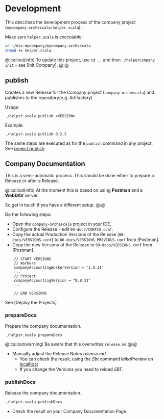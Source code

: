 # Development

This describes the development process of the company project (`mycompany-orchescala/helper.scala`).

Make sure `helper.scala` is executable:

```bash
cd ~/dev-mycompany/mycompany-orchescala
chmod +x helper.scala
```

@:callout(info)
To update this project, use `cd ..` and then `./helperCompany init` - see  [Init Company].
@:@

## publish

Creates a new Release for the Company project (`company-orchescala`) and publishes to the repository(e.g. Artifactory)

Usage:
```
./helper.scala publish <VERSION>
```

Example:
```
./helper.scala publish 0.2.5
```
The same steps are executed as for the `publish` command in any project.
See [project publish](../development/projectDev.md#publish).

## Company Documentation
This is a semi-automatic process. This should be done either to prepare a Release or after a Release.

@:callout(info)
At the moment this is based on using **Postman** and a **WebDAV** server.

So get in touch if you have a different setup.
@:@

Do the following steps:

- Open the `company-orchescala` project in your IDE.
- Configure the Release - edit `00-docs/CONFIG.conf`.
- Copy the actual Production Versions of the Release (`00-docs/VERSIONS.conf`) to `00-docs/VERSIONS_PREVIOUS.conf` from [Postman].
- Copy the new Versions of the Release to `00-docs/VERSIONS.conf` from [Postman].
```
    // START VERSIONS
    // Workers
    companyAccountingWorkerVersion = "1.8.11" 
    ...
    // Project
    companyAccountingVersion = "0.8.11" 
    ...
    
    // END VERSIONS
```
See [Deploy the Projects]

### prepareDocs
Prepare the company documentation.

```bash
./helper.scala prepareDocs
```
@:callout(warning)
Be aware that this overwrites `release.md`
@:@

- Manually adjust the Release Notes _release.md_.
    - You can check the result, using the _Sbt_ command _laikaPreview_ on [localhost](http://localhost:4242/index.html)
    - If you change the Versions you need to reload _SBT_.

### publishDocs
Release the company documentation.

```bash
./helper.scala publishDocs
```

- Check the result on your Company Documentation Page.
